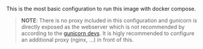 This is the most basic configuration to run this image with docker compose.

> **NOTE**: There is no proxy included in this configuration and gunicorn is directly exposed as the webserver which is
> not recommended by according to the [gunicorn devs](https://serverfault.com/questions/331256/why-do-i-need-nginx-and-something-like-gunicorn). 
> It is higly recommended to configure an additional proxy (nginx, ...) in front of this.